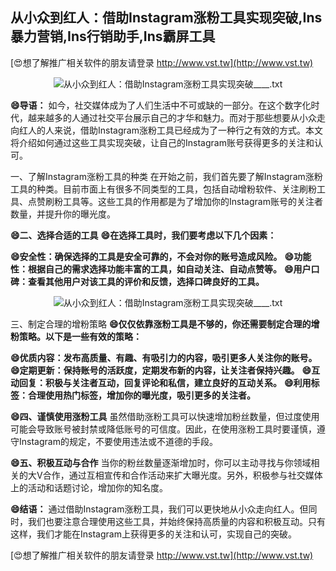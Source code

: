 ## **从小众到红人：借助Instagram涨粉工具实现突破,Ins暴力营销,Ins行销助手,Ins霸屏工具**

[😍想了解推广相关软件的朋友请登录 http://www.vst.tw](http://www.vst.tw)

 <center><img src="https://vst.tw/MP4/tuiguang/png/5.png" alt="从小众到红人：借助Instagram涨粉工具实现突破____.txt"></center>

**😄导语：**
如今，社交媒体成为了人们生活中不可或缺的一部分。在这个数字化时代，越来越多的人通过社交平台展示自己的才华和魅力。而对于那些想要从小众走向红人的人来说，借助Instagram涨粉工具已经成为了一种行之有效的方式。本文将介绍如何通过这些工具实现突破，让自己的Instagram账号获得更多的关注和认可。

一、了解Instagram涨粉工具的种类
在开始之前，我们首先要了解Instagram涨粉工具的种类。目前市面上有很多不同类型的工具，包括自动增粉软件、关注刷粉工具、点赞刷粉工具等。这些工具的作用都是为了增加你的Instagram账号的关注者数量，并提升你的曝光度。

**😄二、选择合适的工具**
**😄在选择工具时，我们要考虑以下几个因素：**

**😄安全性：确保选择的工具是安全可靠的，不会对你的账号造成风险。**
**😄功能性：根据自己的需求选择功能丰富的工具，如自动关注、自动点赞等。**
**😄用户口碑：查看其他用户对该工具的评价和反馈，选择口碑良好的工具。**

 <center><img src="https://vst.tw/MP4/tuiguang/png/2.png" alt="从小众到红人：借助Instagram涨粉工具实现突破____.txt"></center>

三、制定合理的增粉策略
**😄仅仅依靠涨粉工具是不够的，你还需要制定合理的增粉策略。以下是一些有效的策略：**

**😄优质内容：发布高质量、有趣、有吸引力的内容，吸引更多人关注你的账号。**
**😄定期更新：保持账号的活跃度，定期发布新的内容，让关注者保持兴趣。**
**😄互动回复：积极与关注者互动，回复评论和私信，建立良好的互动关系。**
**😄利用标签：合理使用热门标签，增加你的曝光度，吸引更多的关注者。**

**😄四、谨慎使用涨粉工具**
虽然借助涨粉工具可以快速增加粉丝数量，但过度使用可能会导致账号被封禁或降低账号的可信度。因此，在使用涨粉工具时要谨慎，遵守Instagram的规定，不要使用违法或不道德的手段。

**😄五、积极互动与合作**
当你的粉丝数量逐渐增加时，你可以主动寻找与你领域相关的大V合作，通过互相宣传和合作活动来扩大曝光度。另外，积极参与社交媒体上的活动和话题讨论，增加你的知名度。

**😄结语：**
通过借助Instagram涨粉工具，我们可以更快地从小众走向红人。但同时，我们也要注意合理使用这些工具，并始终保持高质量的内容和积极互动。只有这样，我们才能在Instagram上获得更多的关注和认可，实现自己的突破。

[😍想了解推广相关软件的朋友请登录 http://www.vst.tw](http://www.vst.tw)



